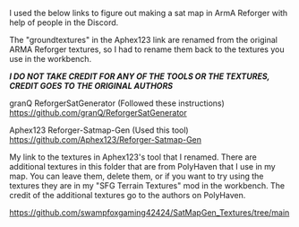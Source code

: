 I used the below links to figure out making a sat map in ArmA Reforger with help of people in the Discord. 

The "groundtextures" in the Aphex123 link are renamed from the original ARMA Reforger textures, so I had to rename them back to the textures you use in the workbench. 

***I DO NOT TAKE CREDIT FOR ANY OF THE TOOLS OR THE TEXTURES, CREDIT GOES TO THE ORIGINAL AUTHORS***


granQ ReforgerSatGenerator (Followed these instructions)
https://github.com/granQ/ReforgerSatGenerator

Aphex123 Reforger-Satmap-Gen (Used this tool)
https://github.com/Aphex123/Reforger-Satmap-Gen

My link to the textures in Aphex123's tool that I renamed. There are additional textures in this folder that are from PolyHaven that I use in my map. You can leave them, delete them, or if you want to try using the textures they are in my "SFG Terrain Textures" mod in the workbench. The credit of the additional textures go to the authors on PolyHaven. 


https://github.com/swampfoxgaming42424/SatMapGen_Textures/tree/main
